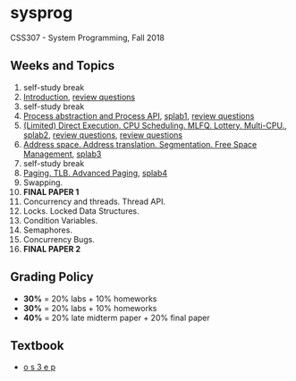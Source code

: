# sysprog
CSS307 - System Programming, Fall 2018

## Weeks and Topics

1. self-study break
2. [Introduction](./week02), [review questions](https://github.com/sduclassroom/ch02intro)
3. self-study break
4. [Process abstraction and Process API](./week04), [splab1](https://github.com/sduclassroom/splab1), [review questions](https://github.com/sduclassroom/ch04process)
5. [(Limited) Direct Execution. CPU Scheduling. MLFQ. Lottery. Multi-CPU.](./week05), [splab2](https://github.com/sduclassroom/splab2), [review questions](https://github.com/sduclassroom/ch06lde), [review questions](https://github.com/sduclassroom/ch07sched)
6. [Address space. Address translation. Segmentation. Free Space Management](./week06), [splab3](https://github.com/sduclassroom/splab3) 
7. self-study break
8. [Paging. TLB. Advanced Paging](./week08), [splab4](https://github.com/sduclassroom/splab4)
9. Swapping.
10. __FINAL PAPER 1__
11. Concurrency and threads. Thread API.
12. Locks. Locked Data Structures.
13. Condition Variables.
14. Semaphores.
15. Concurrency Bugs.
16. __FINAL PAPER 2__

## Grading Policy

* **30%** = 20% labs + 10% homeworks
* **30%** = 20% labs + 10% homeworks
* **40%** = 20% late midterm paper + 20% final paper

## Textbook

* [o s 3 e p](http://www.ostep.org)
